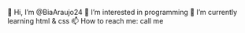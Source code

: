 👋 Hi, I’m @BiaAraujo24
👀 I’m interested in programming
🌱 I’m currently learning html & css
📫 How to reach me: call me